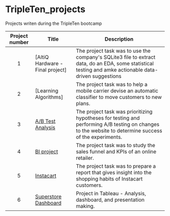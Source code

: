 # TripleTen_projects
Projects writen during the TripleTen bootcamp

| Project number | Title | Description |
| :-----------: | ----------- |----------- |
| 1 | [AltiQ Hardware - Final project] | The project task was to use the company's SQLite3 file to extract data, do an EDA, some statistical testing and amke actionable data-driven suggestions |
| 2 | [Learning Algorithms] | The project task was to help a mobile carrier devise an automatic classifier to move customers to new plans. |
| 3 | [A/B Test Analysis](https://github.com/DanPortnoy95/AB_Tests) | The project task was prioritizing hypotheses for testing and performing A/B testing on changes to the website to determine success of the experiments. |
| 4 | [BI project](https://github.com/DanPortnoy95/BI-analytics) | The project task was to study the sales funnel and KPIs of an online retailer. | 
| 5 | [Instacart](https://github.com/DanPortnoy95/EDA-porject) | The project task was to prepare a report that gives insight into the shopping habits of Instacart customers. |
| 6 | [Superstore Dashboard](https://public.tableau.com/views/storytellingproject-DanielPortnoy/returnsstory?:language=en-US&:sid=&:redirect=auth&:display_count=n&:origin=viz_share_link) | Project in Tableau - Analysis, dashboard, and presentation making. |
